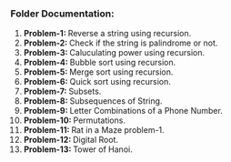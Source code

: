 <h3>Folder Documentation: </h3>
<ol>
    <li><b>Problem-1: </b>Reverse a string using recursion.</li>
    <li><b>Problem-2: </b>Check if the string is palindrome or not.</li>
    <li><b>Problem-3: </b>Caluculating power using recursion.</li>
    <li><b>Problem-4: </b>Bubble sort using recursion.</li>
    <li><b>Problem-5: </b>Merge sort using recursion.</li>
    <li><b>Problem-6: </b>Quick sort using recursion.</li>
    <li><b>Problem-7: </b>Subsets.</li>
    <li><b>Problem-8: </b>Subsequences of String.</li>
    <li><b>Problem-9: </b>Letter Combinations of a Phone Number.</li>
    <li><b>Problem-10: </b>Permutations.</li>
    <li><b>Problem-11: </b>Rat in a Maze problem-1.</li>
    <li><b>Problem-12: </b>Digital Root.</li>
    <li><b>Problem-13: </b>Tower of Hanoi.</li>
</ol>
